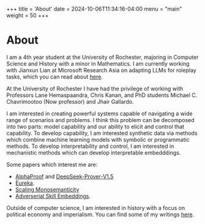 +++
title = 'About'
date = 2024-10-06T11:34:16-04:00
menu = "main"
weight = 50
+++
# About
I am a 4th year student at the University of Rochester, majoring in Computer Science and History with a minor in Mathematics. I am currently working with Jianxun Lian at Microsoft Research Asia on adapting LLMs for roleplay tasks, which you can read about [here](/posts/low-param-soft-prompt/).

At the University of Rochester I have had the privilege of working with Professors Lane Hemaspaandra, Chris Kanan, and PhD students Michael C. Chavrimootoo (Now professor) and Jhair Gallardo.

I am interested in creating powerful systems capable of navigating a wide range of scenarios and problems. I think this problem can be decomposed into two parts: model capability and our ability to elicit and control that capability. To develop capability, I am interested synthetic data via methods which combine machine learning models with symbolic or programmatic methods. To develop interpretability and control, I am interested in mechanistic methods which can develop interpretable embedddings.

Some papers which interest me are:
 - [AlphaProof](https://deepmind.google/discover/blog/ai-solves-imo-problems-at-silver-medal-level/) and [DeepSeek-Prover-V1.5](https://arxiv.org/pdf/2408.08152)
 - [Eureka](https://arxiv.org/abs/2310.12931).
 - [Scaling Monosemanticity](https://transformer-circuits.pub/2024/scaling-monosemanticity/index.html)
 - [Adverserial Skill Embeddings](https://arxiv.org/pdf/2205.01906).


 Outside of computer science, I am interested in history with a focus on political economy and imperialism. You can find some of my writings [here](/tags/history).